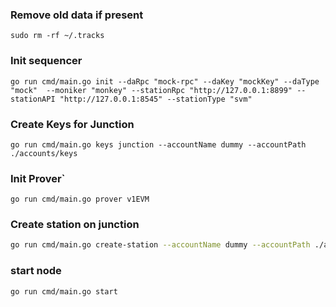 
### Remove old data if present
```shell
sudo rm -rf ~/.tracks
```

### Init sequencer
```shell
go run cmd/main.go init --daRpc "mock-rpc" --daKey "mockKey" --daType "mock"  --moniker "monkey" --stationRpc "http://127.0.0.1:8899" --stationAPI "http://127.0.0.1:8545" --stationType "svm"
```

### Create Keys for Junction
```shell
go run cmd/main.go keys junction --accountName dummy --accountPath ./accounts/keys
```

### Init Prover`
```shell
go run cmd/main.go prover v1EVM
```

### Create station on junction
```sh
go run cmd/main.go create-station --accountName dummy --accountPath ./accounts/keys --jsonRPC "http://localhost:26667" --info "EVM Track" --tracks air1gzyukqnjzs4j07vmwf9fvfageeer62t0zqvx0x  --bootstrapNode "/ip4/192.168.1.24/tcp/2300/p2p/12D3KooWFoN66sCWotff1biUcnBE2vRTmYJRHJqZy27x1EpBB6AM"
```

### start  node
```shell
go run cmd/main.go start
```
